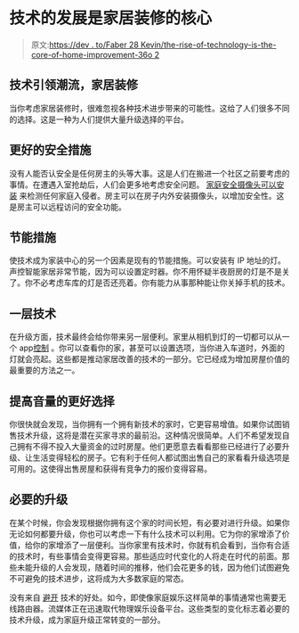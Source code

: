 # 技术的发展是家居装修的核心

> 原文:[https://dev . to/Faber 28 Kevin/the-rise-of-technology-is-the-core-of-home-improvement-36o 2](https://dev.to/faber28kevin/the-rise-of-technology-is-at-the-core-of-home-improvement-36o2)

## 技术引领潮流，家居装修

当你考虑家居装修时，很难忽视各种技术进步带来的可能性。这给了人们很多不同的选择。这是一种为人们提供大量升级选择的平台。

## 更好的安全措施

没有人能否认安全是任何房主的头等大事。这是人们在搬进一个社区之前要考虑的事情。在遭遇入室抢劫后，人们会更多地考虑安全问题。 [家庭安全摄像头可以安装](https://www.alder.com/home-security-cameras) 来检测任何家庭入侵者。房主可以在房子内外安装摄像头，以增加安全性。这是房主可以远程访问的安全功能。

## 节能措施

使技术成为家装中心的另一个因素是现有的节能措施。可以安装有 IP 地址的灯。声控智能家居非常节能，因为可以设置定时器。你不用怀疑半夜厨房的灯是不是关了。你不必考虑车库的灯是否还亮着。你有能力从事那种能让你关掉手机的技术。

## 一层技术

在升级方面，技术最终会给你带来另一层便利。家里从相机到灯的一切都可以从一个 app[控制](https://www.meritalk.com/articles/house-oversight-advances-iot-cybersecurity-bill/) 。你可以查看你的家，甚至可以设置选项，当你进入车道时，外面的灯就会亮起。这些都是推动家居改善的技术的一部分。它已经成为增加房屋价值的最重要的方法之一。

## 提高音量的更好选择

你很快就会发现，当你拥有一个拥有新技术的家时，它更容易增值。如果你试图销售技术升级，这将是潜在买家寻求的最前沿。这种情况很简单。人们不希望发现自己拥有不得不投入大量资金的过时房屋。他们更愿意去看看那些已经进行了必要升级、让生活变得轻松的房子。它有利于任何人都试图出售自己的家看看升级选项是可用的。这使得出售房屋和获得有竞争力的报价变得容易。

## 必要的升级

在某个时候，你会发现根据你拥有这个家的时间长短，有必要对[](https://www.ogj.com/home/article/17217276/technology-subsea-completion-technology-needs-advances)进行升级。如果你无论如何都要升级，你也可以考虑一下有什么技术可以利用。它为你的家增添了价值，给你的家增添了一层便利。当你家里有技术时，你就有机会看到，当你有合适的技术时，有些事情会变得更容易。那些适应时代变化的人将走在时代的前面。那些未能升级的人会发现，随着时间的推移，他们会花更多的钱，因为他们试图避免不可避免的技术进步，这将成为大多数家庭的常态。

没有来自 [避开](https://www.federaltimes.com/opinions/2019/07/29/as-technology-advances-so-must-a-persons-ability-to-adapt/) 技术的好处。如今，即使像家庭娱乐这样简单的事情通常也需要无线路由器。流媒体正在迅速取代物理娱乐设备平台。这些类型的变化标志着必要的技术升级，成为家庭升级正常转变的一部分。